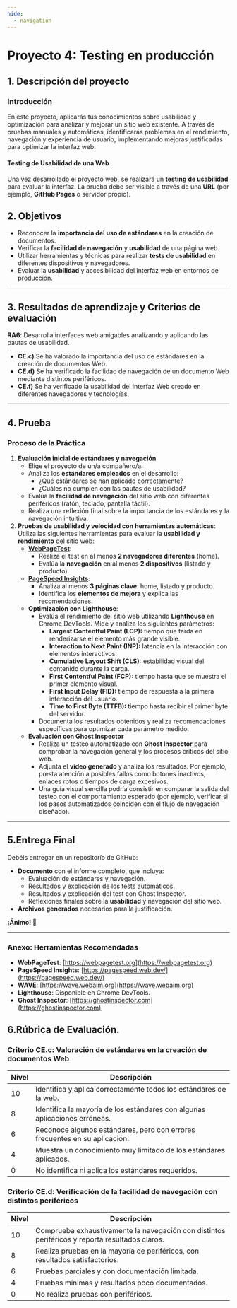 ```yaml
---
hide:
  - navigation
---
```

# **Proyecto 4: Testing en producción**
## **1. Descripción del proyecto**
### Introducción
En este proyecto, aplicarás tus conocimientos sobre usabilidad y optimización para analizar y mejorar un sitio web existente. A través de pruebas manuales y automáticas, identificarás problemas en el rendimiento, navegación y experiencia de usuario, implementando mejoras justificadas para optimizar la interfaz web.

#### Testing de Usabilidad de una Web
Una vez desarrollado el proyecto web, se realizará un **testing de usabilidad** para evaluar la interfaz. La prueba debe ser visible a través de una **URL** (por ejemplo, **GitHub Pages** o servidor propio).


## 2. Objetivos
- Reconocer la **importancia del uso de estándares** en la creación de documentos.
- Verificar la **facilidad de navegación** y **usabilidad** de una página web.
- Utilizar herramientas y técnicas para realizar **tests de usabilidad** en diferentes dispositivos y navegadores.
- Evaluar la **usabilidad** y accesibilidad del interfaz web en entornos de producción.

---

## 3. Resultados de aprendizaje y Criterios de evaluación
**RA6**: Desarrolla interfaces web amigables analizando y aplicando las pautas de usabilidad.

- **CE.c)** Se ha valorado la importancia del uso de estándares en la creación de documentos Web.
- **CE.d)** Se ha verificado la facilidad de navegación de un documento Web mediante distintos periféricos.
- **CE.f)** Se ha verificado la usabilidad del interfaz Web creado en diferentes navegadores y tecnologías.

---

## 4. Prueba

### Proceso de la Práctica

1. **Evaluación inicial de estándares y navegación**
    - Elige el proyecto de un/a compañero/a.
    - Analiza los **estándares empleados** en el desarrollo:
        - ¿Qué estándares se han aplicado correctamente?
        - ¿Cuáles no cumplen con las pautas de usabilidad?
    - Evalúa la **facilidad de navegación** del sitio web con diferentes periféricos (ratón, teclado, pantalla táctil).
    - Realiza una reflexión final sobre la importancia de los estándares y la navegación intuitiva.
2. **Pruebas de usabilidad y velocidad con herramientas automáticas**: Utiliza las siguientes herramientas para evaluar la **usabilidad y rendimiento** del sitio web:
   - **[WebPageTest](https://webpagetest.org)**:
      - Realiza el test en al menos **2 navegadores diferentes** (home).
      - Evalúa la **navegación** en al menos **2 dispositivos** (listado y producto). 
   - **[PageSpeed Insights](https://pagespeed.web.dev/)**:  
      - Analiza al menos **3 páginas clave**: home, listado y producto.
      - Identifica los **elementos de mejora** y explica las recomendaciones.
   - **Optimización con Lighthouse**:
      - Evalúa el rendimiento del sitio web utilizando **Lighthouse** en Chrome DevTools. Mide y analiza los siguientes parámetros:
         - **Largest Contentful Paint (LCP):** tiempo que tarda en renderizarse el elemento más grande visible.
         - **Interaction to Next Paint (INP):** latencia en la interacción con elementos interactivos.
         - **Cumulative Layout Shift (CLS):** estabilidad visual del contenido durante la carga.
         - **First Contentful Paint (FCP):** tiempo hasta que se muestra el primer elemento visual.
         - **First Input Delay (FID):** tiempo de respuesta a la primera interacción del usuario.
         - **Time to First Byte (TTFB):** tiempo hasta recibir el primer byte del servidor. 
     - Documenta los resultados obtenidos y realiza recomendaciones específicas para optimizar cada parámetro medido. 
   - **Evaluación con Ghost Inspector**
      - Realiza un testeo automatizado con **Ghost Inspector** para comprobar la navegación general y los procesos críticos del sitio web. 
      - Adjunta el **video generado** y analiza los resultados. Por ejemplo, presta atención a posibles fallos como botones inactivos, enlaces rotos o tiempos de carga excesivos. 
      - Una guía visual sencilla podría consistir en comparar la salida del testeo con el comportamiento esperado (por ejemplo, verificar si los pasos automatizados coinciden con el flujo de navegación diseñado).
---

## 5.Entrega Final
Debéis entregar en un repositorío de GitHub:

- **Documento** con el informe completo, que incluya:
    - Evaluación de estándares y navegación.
    - Resultados y explicación de los tests automáticos.
    - Resultados y explicación del test con Ghost Inspector.
    - Reflexiones finales sobre la **usabilidad** y navegación del sitio web.
- **Archivos generados** necesarios para la justificación.

**¡Ánimo! 🖖**

---

### Anexo: Herramientas Recomendadas
- **WebPageTest**: [https://webpagetest.org](https://webpagetest.org)
- **PageSpeed Insights**: [https://pagespeed.web.dev/](https://pagespeed.web.dev/)
- **WAVE**: [https://wave.webaim.org](https://wave.webaim.org)
- **Lighthouse**: Disponible en Chrome DevTools.
- **Ghost Inspector**: [https://ghostinspector.com](https://ghostinspector.com)  

## 6.Rúbrica de Evaluación.

### **Criterio CE.c: Valoración de estándares en la creación de documentos Web**
| Nivel | Descripción                                                                |
|-------|----------------------------------------------------------------------------|
| 10    | Identifica y aplica correctamente todos los estándares de la web.          |
| 8     | Identifica la mayoría de los estándares con algunas aplicaciones erróneas. |
| 6     | Reconoce algunos estándares, pero con errores frecuentes en su aplicación. |
| 4     | Muestra un conocimiento muy limitado de los estándares aplicados.          |
| 0     | No identifica ni aplica los estándares requeridos.                         |

### **Criterio CE.d: Verificación de la facilidad de navegación con distintos periféricos**
| Nivel | Descripción                                                                 |
|-------|-----------------------------------------------------------------------------|
| 10    | Comprueba exhaustivamente la navegación con distintos periféricos y reporta resultados claros. |
| 8     | Realiza pruebas en la mayoría de periféricos, con resultados satisfactorios. |
| 6     | Pruebas parciales y con documentación limitada.                             |
| 4     | Pruebas mínimas y resultados poco documentados.                             |
| 0     | No realiza pruebas con periféricos.                                         |


